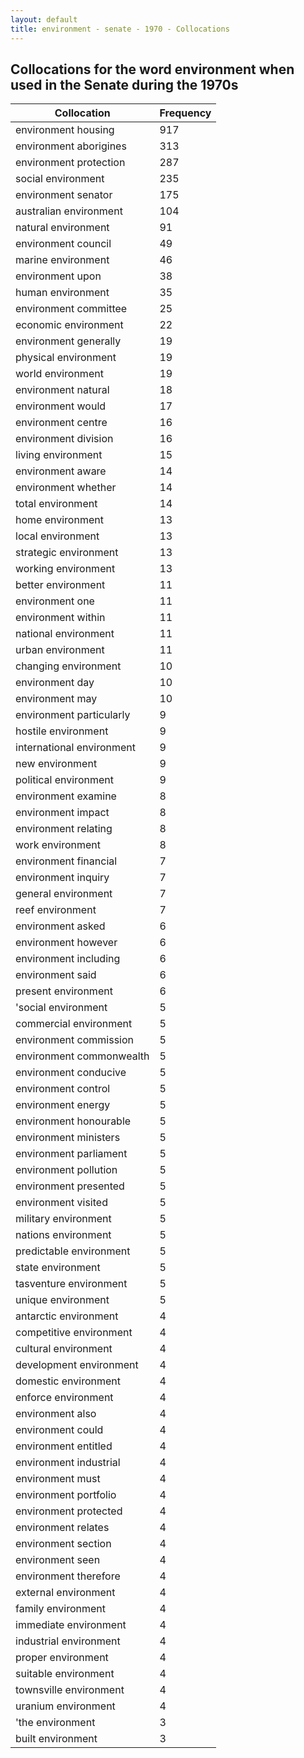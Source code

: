 ```yaml
---
layout: default
title: environment - senate - 1970 - Collocations
---
```

## Collocations for the word **environment** when used in the Senate during the 1970s

| Collocation | Frequency |
|--------------|----------------|
|environment housing|917|
|environment aborigines|313|
|environment protection|287|
|social environment|235|
|environment senator|175|
|australian environment|104|
|natural environment|91|
|environment council|49|
|marine environment|46|
|environment upon|38|
|human environment|35|
|environment committee|25|
|economic environment|22|
|environment generally|19|
|physical environment|19|
|world environment|19|
|environment natural|18|
|environment would|17|
|environment centre|16|
|environment division|16|
|living environment|15|
|environment aware|14|
|environment whether|14|
|total environment|14|
|home environment|13|
|local environment|13|
|strategic environment|13|
|working environment|13|
|better environment|11|
|environment one|11|
|environment within|11|
|national environment|11|
|urban environment|11|
|changing environment|10|
|environment day|10|
|environment may|10|
|environment particularly|9|
|hostile environment|9|
|international environment|9|
|new environment|9|
|political environment|9|
|environment examine|8|
|environment impact|8|
|environment relating|8|
|work environment|8|
|environment financial|7|
|environment inquiry|7|
|general environment|7|
|reef environment|7|
|environment asked|6|
|environment however|6|
|environment including|6|
|environment said|6|
|present environment|6|
|'social environment|5|
|commercial environment|5|
|environment commission|5|
|environment commonwealth|5|
|environment conducive|5|
|environment control|5|
|environment energy|5|
|environment honourable|5|
|environment ministers|5|
|environment parliament|5|
|environment pollution|5|
|environment presented|5|
|environment visited|5|
|military environment|5|
|nations environment|5|
|predictable environment|5|
|state environment|5|
|tasventure environment|5|
|unique environment|5|
|antarctic environment|4|
|competitive environment|4|
|cultural environment|4|
|development environment|4|
|domestic environment|4|
|enforce environment|4|
|environment also|4|
|environment could|4|
|environment entitled|4|
|environment industrial|4|
|environment must|4|
|environment portfolio|4|
|environment protected|4|
|environment relates|4|
|environment section|4|
|environment seen|4|
|environment therefore|4|
|external environment|4|
|family environment|4|
|immediate environment|4|
|industrial environment|4|
|proper environment|4|
|suitable environment|4|
|townsville environment|4|
|uranium environment|4|
|'the environment|3|
|built environment|3|
